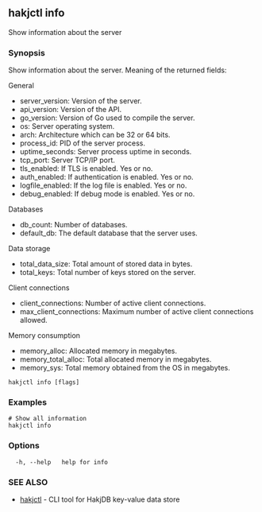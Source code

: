 ## hakjctl info

Show information about the server

### Synopsis

Show information about the server.
Meaning of the returned fields:

General
- server_version: Version of the server.
- api_version: Version of the API.
- go_version: Version of Go used to compile the server.
- os: Server operating system.
- arch: Architecture which can be 32 or 64 bits.
- process_id: PID of the server process.
- uptime_seconds: Server process uptime in seconds.
- tcp_port: Server TCP/IP port.
- tls_enabled: If TLS is enabled. Yes or no.
- auth_enabled: If authentication is enabled. Yes or no.
- logfile_enabled: If the log file is enabled. Yes or no.
- debug_enabled: If debug mode is enabled. Yes or no.

Databases
- db_count: Number of databases.
- default_db: The default database that the server uses.

Data storage
- total_data_size: Total amount of stored data in bytes.
- total_keys: Total number of keys stored on the server.

Client connections
- client_connections: Number of active client connections.
- max_client_connections: Maximum number of active client connections allowed.

Memory consumption
- memory_alloc: Allocated memory in megabytes.
- memory_total_alloc: Total allocated memory in megabytes.
- memory_sys: Total memory obtained from the OS in megabytes.


```
hakjctl info [flags]
```

### Examples

```
# Show all information
hakjctl info
```

### Options

```
  -h, --help   help for info
```

### SEE ALSO

* [hakjctl](hakjctl.md)	 - CLI tool for HakjDB key-value data store

